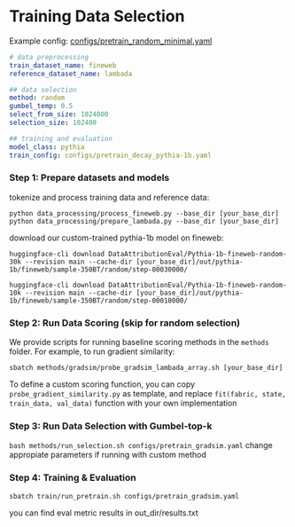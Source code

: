 
# Training Data Selection

Example config: [configs/pretrain_random_minimal.yaml](configs/pretrain_random_minimal.yaml)
```yaml
# data preprocessing
train_dataset_name: fineweb 
reference_dataset_name: lambada

## data selection
method: random
gumbel_temp: 0.5
select_from_size: 1024000
selection_size: 102400

## training and evaluation
model_class: pythia
train_config: configs/pretrain_decay_pythia-1b.yaml
```

### Step 1: Prepare datasets and models
tokenize and process training data and reference data:

```
python data_processing/process_fineweb.py --base_dir [your_base_dir]
python data_processing/prepare_lambada.py --base_dir [your_base_dir]
```

download our custom-trained pythia-1b model on fineweb:

```
huggingface-cli download DataAttributionEval/Pythia-1b-fineweb-random-30k --revision main --cache-dir [your_base_dir]/out/pythia-1b/fineweb/sample-350BT/random/step-00030000/

huggingface-cli download DataAttributionEval/Pythia-1b-fineweb-random-10k --revision main --cache-dir [your_base_dir]/out/pythia-1b/fineweb/sample-350BT/random/step-00010000/
```


### Step 2: Run Data Scoring (skip for random selection)
We provide scripts for running baseline scoring methods in the `methods` folder. For example, to run gradient similarity:

`sbatch methods/gradsim/probe_gradsim_lambada_array.sh [your_base_dir]`

To define a custom scoring function, you can copy `probe_gradient_similarity.py` as template, and replace
`fit(fabric, state, train_data, val_data)` function with your own implementation


### Step 3: Run Data Selection with Gumbel-top-k
```bash methods/run_selection.sh configs/pretrain_gradsim.yaml```
change appropiate parameters if running with custom method

### Step 4: Training & Evaluation
```sbatch train/run_pretrain.sh configs/pretrain_gradsim.yaml```

you can find eval metric results in out_dir/results.txt



